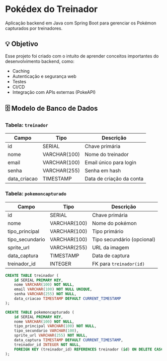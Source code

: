 # Pokédex do Treinador

Aplicação backend em Java com Spring Boot para gerenciar os Pokémon capturados por treinadores.

## 💡 Objetivo

Esse projeto foi criado com o intuito de aprender conceitos importantes do desenvolvimento backend, como:

- Caching
- Autenticação e segurança web
- Testes
- CI/CD
- Integração com APIs externas (PokeAPI)

## 🗄️ Modelo de Banco de Dados

### Tabela: `treinador`

| Campo         | Tipo       | Descrição                          |
|---------------|------------|------------------------------------|
| id            | SERIAL     | Chave primária                    |
| nome          | VARCHAR(100) | Nome do treinador                 |
| email         | VARCHAR(100) | Email único para login            |
| senha         | VARCHAR(255) | Senha em hash                     |
| data_criacao  | TIMESTAMP  | Data de criação da conta          |

### Tabela: `pokemoncapturado`

| Campo           | Tipo         | Descrição                               |
|------------------|--------------|------------------------------------------|
| id               | SERIAL       | Chave primária                          |
| nome             | VARCHAR(100) | Nome do pokémon                         |
| tipo_principal   | VARCHAR(100) | Tipo primário                           |
| tipo_secundario  | VARCHAR(100) | Tipo secundário (opcional)              |
| sprite_url       | VARCHAR(255) | URL da imagem                           |
| data_captura     | TIMESTAMP    | Data de captura                         |
| treinador_id     | INTEGER      | FK para `treinador(id)`                 |

```sql
CREATE TABLE treinador (
	id SERIAL PRIMARY KEY,
	nome VARCHAR(100) NOT NULL,
	email VARCHAR(100) NOT NULL UNIQUE,
	senha VARCHAR(255) NOT NULL,
	data_criacao TIMESTAMP DEFAULT CURRENT_TIMESTAMP
);

CREATE TABLE pokemoncapturado (
	id SERIAL PRIMARY KEY,
	nome VARCHAR(100) NOT NULL,
	tipo_principal VARCHAR(100) NOT NULL,
	tipo_secundario VARCHAR(100),
	sprite_url VARCHAR(255) NOT NULL,
	data_captura TIMESTAMP DEFAULT CURRENT_TIMESTAMP,
	treinador_id INTEGER NOT NULL,
	FOREIGN KEY (treinador_id) REFERENCES treinador (id) ON DELETE CASCADE
);
